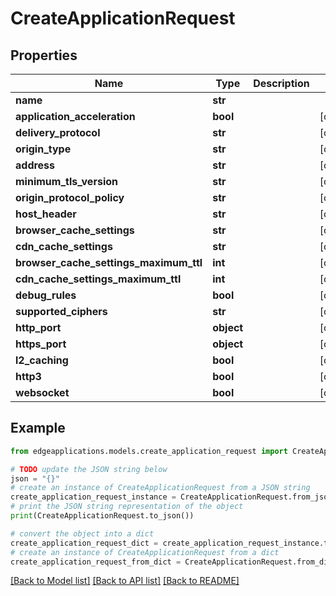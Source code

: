 # CreateApplicationRequest


## Properties

Name | Type | Description | Notes
------------ | ------------- | ------------- | -------------
**name** | **str** |  | 
**application_acceleration** | **bool** |  | [optional] 
**delivery_protocol** | **str** |  | [optional] 
**origin_type** | **str** |  | [optional] 
**address** | **str** |  | [optional] 
**minimum_tls_version** | **str** |  | [optional] 
**origin_protocol_policy** | **str** |  | [optional] 
**host_header** | **str** |  | [optional] 
**browser_cache_settings** | **str** |  | [optional] 
**cdn_cache_settings** | **str** |  | [optional] 
**browser_cache_settings_maximum_ttl** | **int** |  | [optional] 
**cdn_cache_settings_maximum_ttl** | **int** |  | [optional] 
**debug_rules** | **bool** |  | [optional] 
**supported_ciphers** | **str** |  | [optional] 
**http_port** | **object** |  | [optional] 
**https_port** | **object** |  | [optional] 
**l2_caching** | **bool** |  | [optional] 
**http3** | **bool** |  | [optional] 
**websocket** | **bool** |  | [optional] 

## Example

```python
from edgeapplications.models.create_application_request import CreateApplicationRequest

# TODO update the JSON string below
json = "{}"
# create an instance of CreateApplicationRequest from a JSON string
create_application_request_instance = CreateApplicationRequest.from_json(json)
# print the JSON string representation of the object
print(CreateApplicationRequest.to_json())

# convert the object into a dict
create_application_request_dict = create_application_request_instance.to_dict()
# create an instance of CreateApplicationRequest from a dict
create_application_request_from_dict = CreateApplicationRequest.from_dict(create_application_request_dict)
```
[[Back to Model list]](../README.md#documentation-for-models) [[Back to API list]](../README.md#documentation-for-api-endpoints) [[Back to README]](../README.md)


